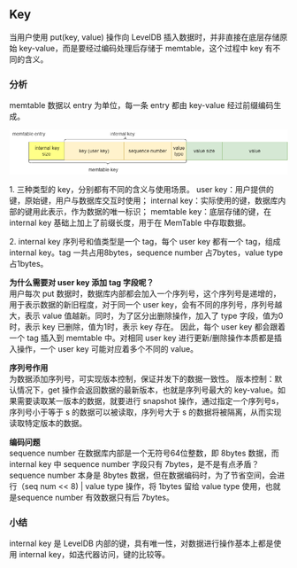 ## Key

当用户使用 put(key, value) 操作向 LevelDB 插入数据时，并非直接在底层存储原始 key-value，而是要经过编码处理后存储于 memtable，这个过程中 key 有不同的含义。

### 分析
memtable 数据以 entry 为单位，每一条 entry 都由 key-value 经过前缀编码生成。   

![memtable entry](../img/memEntry.png "memtable entry")

1.&nbsp;三种类型的 key，分别都有不同的含义与使用场景。
user key：用户提供的键，原始键，用户与数据库交互时使用；
internal key：实际使用的键，数据库内部的键用此表示，作为数据的唯一标识；
memtable key：底层存储的键，在 internal key 基础上加上了前缀长度，用于在 MemTable 中存取数据。

2.&nbsp;internal key
序列号和值类型是一个 tag，每个 user key 都有一个 tag，组成 internal key。tag 一共占用8bytes，sequence number 占7bytes，value type 占1bytes。

**为什么需要对 user key 添加 tag 字段呢？**     
用户每次 put 数据时，数据库内部都会加入一个序列号，这个序列号是递增的，用于表示数据的新旧程度，对于同一个 user key，会有不同的序列号，序列号越大，表示 value 值越新。同时，为了区分出删除操作，加入了 type 字段，值为0时，表示 key 已删除，值为1时，表示 key 存在。
因此，每个 user key 都会跟着一个 tag 插入到 memtable 中。对相同 user key 进行更新/删除操作本质都是插入操作，一个 user key 可能对应着多个不同的 value。

**序列号作用**   
为数据添加序列号，可实现版本控制，保证并发下的数据一致性。
版本控制：默认情况下，get 操作会返回数据的最新版本，也就是序列号最大的 key-value。如果需要读取某一版本的数据，就要进行 snapshot 操作，通过指定一个序列号s，序列号小于等于 s 的数据可以被读取，序列号大于 s 的数据将被隔离，从而实现读取特定版本的数据。

**编码问题**   
sequence number 在数据库内部是一个无符号64位整数，即 8bytes 数据，而 internal key 中 sequence number 字段只有 7bytes，是不是有点矛盾？   
sequence number 本身是 8bytes 数据，但在数据编码时，为了节省空间，会进行（seq num << 8) | value type 操作，将 1bytes 留给 value type 使用，也就是sequence number 有效数据只有后 7bytes。

<!-- 3.&nbsp;mentable key -->

### 小结
internal key 是 LevelDB 内部的键，具有唯一性，对数据进行操作基本上都是使用 internal key，如迭代器访问，键的比较等。